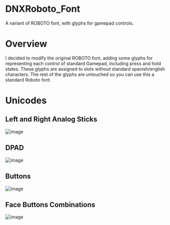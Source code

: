 # DNXRoboto_Font
A variant of ROBOTO font, with glyphs for gamepad controls.

# Overview

I decided to modify the original ROBOTO font, adding some glyphs for representing each control of standard Gamepad, including press and hold states.
These glyphs are assigned to slots without standard spanish/english characters.
The rest of the glyphs are untouched so you can use this a standard Roboto font.

# Unicodes

## Left and Right Analog Sticks

![image](https://github.com/user-attachments/assets/651fabd4-0e98-42fc-9980-4bc273dd1e04)


## DPAD

![image](https://github.com/user-attachments/assets/91f18cfc-2610-42ed-be1c-51e36468f680)


## Buttons

![image](https://github.com/user-attachments/assets/a77f166b-f6ef-486c-a787-e18efc0cb879)


## Face Buttons Combinations

![image](https://github.com/user-attachments/assets/d2f26553-111c-4e02-9750-4a2591925857)
